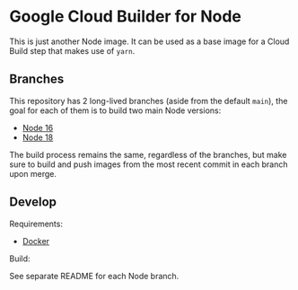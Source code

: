 # Google Cloud Builder for Node

This is just another Node image. It can be used as a base image for a Cloud
Build step that makes use of `yarn`.

## Branches

This repository has 2 long-lived branches (aside from the default `main`), the
goal for each of them is to build two main Node versions:

- [Node 16](https://github.com/Compensate-Operations/cloudbuild-node/tree/node-16)
- [Node 18](https://github.com/Compensate-Operations/cloudbuild-node/tree/node-18)

The build process remains the same, regardless of the branches, but make sure to
build and push images from the most recent commit in each branch upon merge.

## Develop

Requirements:

- [Docker](https://docs.docker.com/get-docker/)

Build:

See separate README for each Node branch.
